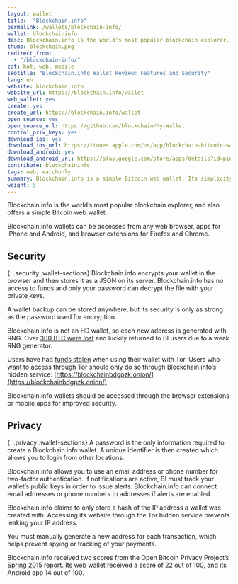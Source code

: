 ```yaml
---
layout: wallet
title:  "Blockchain.info"
permalink: /wallets/blockchain-info/
wallet: blockchaininfo
desc: Blockchain.info is the world's most popular blockchain explorer, but also offers a simple Bitcoin wallet for Android, iOS, and the web.
thumb: blockchain.png
redirect_from:
  - "/blockchain-info/"
cat: hot, web, mobile
seotitle: "Blockchain.info Wallet Review: Features and Security"
lang: en
website: blockchain.info
website_url: https://blockchain.info/wallet
web_wallet: yes
create: yes
create_url: https://blockchain.info/wallet
open_source: yes
open_source_url: https://github.com/blockchain/My-Wallet
control_priv_keys: yes
download_ios: yes
download_ios_url: https://itunes.apple.com/us/app/blockchain-bitcoin-wallet/id493253309?mt=8
download_android: yes
download_android_url: https://play.google.com/store/apps/details?id=piuk.blockchain.android&hl=en
contribute: blockchaininfo
tags: web, watchonly
summary: Blockchain.info is a simple Bitcoin web wallet. Its simplicity makes it a good choice for people opening their first Bitcoin wallet. Blockchain.info wallets can be accessed from any web browser, apps for iPhone and Android, and browser extensions for Firefox and Chrome. 
weight: 5
---
```

Blockchain.info is the world’s most popular blockchain explorer, and also offers a simple Bitcoin web wallet.

Blockchain.info wallets can be accessed from any web browser, apps for iPhone and Android, and browser extensions for Firefox and Chrome.

## Security
{: .security .wallet-sections}
Blockchain.info encrypts your wallet in the browser and then stores it as a JSON on its server.  Blockchain.info has no access to funds and only your password can decrypt the file with your private keys.

A wallet backup can be stored anywhere, but its security is only as strong as the password used for encryption.

Blockchain.info is not an HD wallet, so each new address is generated with RNG. Over [300 BTC were lost](http://www.coinsetter.com/bitcoin-news/2014/12/14/300-bitcoins-swept-blockchain-info-wallets-1992) and luckily returned to BI users due to a weak RNG generator.

Users have had [funds stolen](http://www.bitcoinaffiliatenetwork.com/blog/bryan/how-hackers-used-tor-to-rob-blockchain-info-and-localbitcoins-users/) when using their wallet with Tor. Users who want to access through Tor should only do so through Blockchain.info’s hidden service: [https://blockchainbdgpzk.onion/](https://blockchainbdgpzk.onion/)

Blockchain.info wallets should be accessed through the browser extensions or mobile apps for improved security.

## Privacy
{: .privacy .wallet-sections}
A password is the only information required to create a Blockchain.info wallet. A unique identifier is then created which allows you to login from other locations.

Blockchain.info allows you to use an email address or phone number for two-factor authentication. If notifications are active, BI must track your wallet’s public keys in order to issue alerts. Blockchain.info can connect email addresses or phone numbers to addresses if alerts are enabled.

Blockchain.info claims to only store a hash of the IP address a wallet was created with. Accessing its website through the Tor hidden service prevents leaking your IP address.

You must manually generate a new address for each transaction, which helps prevent spying or tracking of your payments.

Blockchain.info received two scores from the Open Bitcoin Privacy Project’s [Spring 2015 report](http://openbitcoinprivacyproject.org/2015/05/spring-2015-wallet-privacy-rating-report/). Its web wallet received a score of 22 out of 100, and its Android app 14 out of 100.